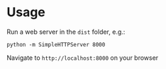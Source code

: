 # Usage

Run a web server in the `dist` folder, e.g.:

`python -m SimpleHTTPServer 8000`

Navigate to `http://localhost:8000` on your browser
